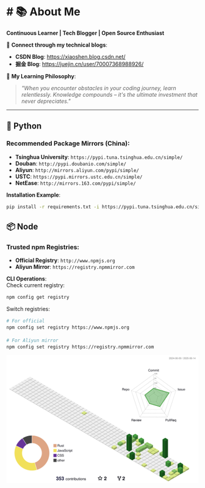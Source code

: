# # 📚 About Me

**Continuous Learner | Tech Blogger | Open Source Enthusiast**

🔗 **Connect through my technical blogs**:

-   **CSDN Blog**: <https://xiaoshen.blog.csdn.net/>
-   **掘金 Blog**: <https://juejin.cn/user/70007368988926/>

🌟 **My Learning Philosophy**:

> _"When you encounter obstacles in your coding journey, learn relentlessly. Knowledge compounds – it's the ultimate investment that never depreciates."_

---

## 🐍 Python

### Recommended Package Mirrors (China):

-   **Tsinghua University**: `https://pypi.tuna.tsinghua.edu.cn/simple/`
-   **Douban**: `http://pypi.doubanio.com/simple/`
-   **Aliyun**: `http://mirrors.aliyun.com/pypi/simple/`
-   **USTC**: `https://pypi.mirrors.ustc.edu.cn/simple/`
-   **NetEase**: `http://mirrors.163.com/pypi/simple/`

**Installation Example**:

```bash
pip install -r requirements.txt -i https://pypi.tuna.tsinghua.edu.cn/simple/
```

## 📦 Node

### Trusted npm Registries:

-   **Official Registry**: `http://www.npmjs.org`
-   **Aliyun Mirror**: `https://registry.npmmirror.com`

**CLI Operations**:  
Check current registry:

```bash
npm config get registry
```

Switch registries:

```bash
# For official
npm config set registry https://www.npmjs.org

# For Aliyun mirror
npm config set registry https://registry.npmmirror.com
```

![](./profile-3d-contrib/profile-green.svg)
